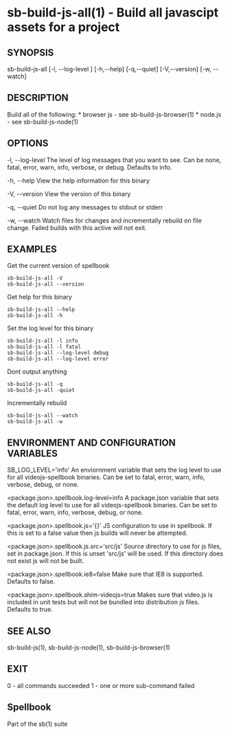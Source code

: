 # sb-build-js-all(1) - Build all javascipt assets for a project

## SYNOPSIS

  sb-build-js-all [-l, --log-level <level>] [-h,--help] [-q,--quiet] [-V,--version]
                  [-w, --watch]

## DESCRIPTION

  Build all of the following:
    * browser js - see sb-build-js-browser(1)
    * node.js - see sb-build-js-node(1)

## OPTIONS

  -l, --log-level <level>
    The level of log messages that you want to see. Can be none, fatal, error,
    warn, info, verbose, or debug. Defaults to info.

  -h, --help
    View the help information for this binary

  -V, --version
    View the version of this binary

  -q, --quiet
    Do not log any messages to stdout or stderr

  -w, --watch
    Watch files for changes and incrementally rebuild on file change.
    Failed builds with this active will not exit.

## EXAMPLES

  Get the current version of spellbook

    sb-build-js-all -V
    sb-build-js-all --version

  Get help for this binary

    sb-build-js-all --help
    sb-build-js-all -h

  Set the log level for this binary

    sb-build-js-all -l info
    sb-build-js-all -l fatal
    sb-build-js-all --log-level debug
    sb-build-js-all --log-level error

  Dont output anything

    sb-build-js-all -q
    sb-build-js-all -quiet

  Incrementally rebuild

    sb-build-js-all --watch
    sb-build-js-all -w

## ENVIRONMENT AND CONFIGURATION VARIABLES

  SB_LOG_LEVEL='info'
    An enviornment variable that sets the log level to use for all videojs-spellbook
    binaries. Can be set to fatal, error, warn, info, verbose, debug, or none.

  <package.json>.spellbook.log-level=info
    A package.json variable that sets the default log level to use for all videojs-spellbook
    binaries. Can be set to fatal, error, warn, info, verbose, debug, or none.

  <package.json>.spellbook.js='{}'
    JS configuration to use in spellbook. If this is set to a false value
    then js builds will never be attempted.

  <package.json>.spellbook.js.src='src/js'
    Source directory to use for js files, set in package.json. If this is unset
    'src/js' will be used. If this directory does not exist js will not be built.

  <package.json>.spellbook.ie8=false
    Make sure that IE8 is supported. Defaults to false.

  <package.json>.spellbook.shim-videojs=true
    Makes sure that video.js is included in unit tests but will not be bundled into
    distribution js files. Defaults to true.

## SEE ALSO

  sb-build-js(1), sb-build-js-node(1), sb-build-js-browser(1)

## EXIT

  0 - all commands succeeded
  1 - one or more sub-command failed

## Spellbook

  Part of the sb(1) suite
